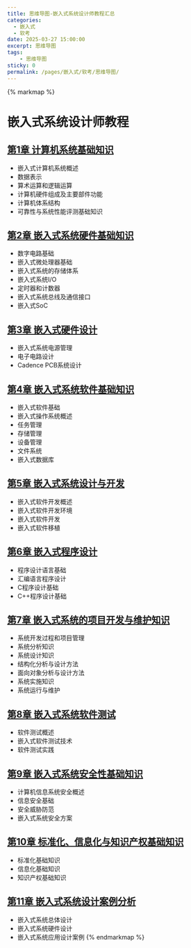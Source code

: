 ```yaml
---
title: 思维导图-嵌入式系统设计师教程汇总
categories:
  - 嵌入式
  - 软考
date: 2025-03-27 15:00:00
excerpt: 思维导图
tags:
    - 思维导图
sticky: 0
permalink: /pages/嵌入式/软考/思维导图/
---
```



{% markmap %}

# 嵌入式系统设计师教程

## [第1章 计算机系统基础知识](/pages/嵌入式/软考/思维导图/第1章/)

- 嵌入式计算机系统概述
- 数据表示
- 算术运算和逻辑运算
- 计算机硬件组成及主要部件功能
- 计算机体系结构
- 可靠性与系统性能评测基础知识

## [第2章 嵌入式系统硬件基础知识](/pages/嵌入式/软考/思维导图/第2章/)
- 数字电路基础
- 嵌入式微处理器基础
- 嵌入式系统的存储体系
- 嵌入式系统I/O
- 定时器和计数器
- 嵌入式系统总线及通信接口
- 嵌入式SoC


## [第3章 嵌入式硬件设计](/pages/嵌入式/软考/思维导图/第3章/)
- 嵌入式系统电源管理
- 电子电路设计
- Cadence PCB系统设计

## [第4章 嵌入式系统软件基础知识](/pages/嵌入式/软考/思维导图/第4章/)
- 嵌入式软件基础
- 嵌入式操作系统概述
- 任务管理
- 存储管理
- 设备管理
- 文件系统
- 嵌入式数据库

## [第5章 嵌入式系统设计与开发](/pages/嵌入式/软考/思维导图/第5章/)
- 嵌入式软件开发概述
- 嵌入式软件开发环境
- 嵌入式软件开发
- 嵌入式软件移植

## [第6章 嵌入式程序设计](/pages/嵌入式/软考/思维导图/第6章/)
- 程序设计语言基础
- 汇编语言程序设计
- C程序设计基础
- C++程序设计基础

## [第7章 嵌入式系统的项目开发与维护知识](/pages/嵌入式/软考/思维导图/第7章/)
- 系统开发过程和项目管理
- 系统分析知识
- 系统设计知识
- 结构化分析与设计方法
- 面向对象分析与设计方法
- 系统实施知识
- 系统运行与维护

## [第8章 嵌入式系统软件测试](/pages/嵌入式/软考/思维导图/第8章/)
- 软件测试概述
- 嵌入式软件测试技术
- 软件测试实践

## [第9章 嵌入式系统安全性基础知识](/pages/嵌入式/软考/思维导图/第9章/)
- 计算机信息系统安全概述
- 信息安全基础
- 安全威胁防范
- 嵌入式系统安全方案

## [第10章 标准化、信息化与知识产权基础知识](/pages/嵌入式/软考/思维导图/第10章/)
- 标准化基础知识
- 信息化基础知识
- 知识产权基础知识

## [第11章 嵌入式系统设计案例分析](/pages/嵌入式/软考/思维导图/第11章/)
- 嵌入式系统总体设计
- 嵌入式系统硬件设计
- 嵌入式系统应用设计案例
{% endmarkmap %}


